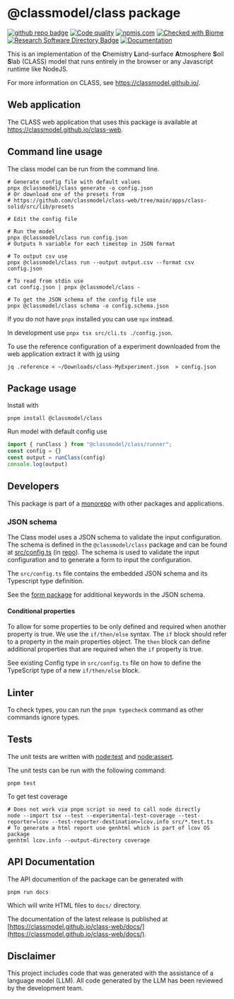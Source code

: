# @classmodel/class package

[![github repo badge](https://img.shields.io/badge/github-repo-000.svg?logo=github&labelColor=gray&color=blue)]([https://github.com//classmodel/class-web](https://github.com//classmodel/class-web))
[![Code quality](https://github.com/classmodel/class-web/actions/workflows/quality.yml/badge.svg)](https://github.com/classmodel/class-web/actions/workflows/quality.yml)
[![npmjs.com](https://img.shields.io/npm/v/@classmodel/class.svg?style=flat)](https://www.npmjs.com/package/@classmodel/class)
[![Checked with Biome](https://img.shields.io/badge/Checked_with-Biome-60a5fa?style=flat&logo=biome)](https://biomejs.dev)
[![Research Software Directory Badge](https://img.shields.io/badge/rsd-00a3e3.svg)](https://research-software-directory.org/software/class-web)
[![Documentation](https://img.shields.io/badge/docs-blue)](https://classmodel.github.io/class-web/docs/)

This is an implementation of  the **C**hemistry **L**and-surface **A**tmosphere **S**oil **S**lab (CLASS) model that runs entirely in the browser or any Javascript runtime like NodeJS.

For more information on CLASS, see https://classmodel.github.io/.

## Web application

The CLASS web application that uses this package is available at https://classmodel.github.io/class-web.

## Command line usage

The class model can be run from the command line.

```shell
# Generate config file with default values
pnpx @classmodel/class generate -o config.json
# Or download one of the presets from
# https://github.com/classmodel/class-web/tree/main/apps/class-solid/src/lib/presets

# Edit the config file

# Run the model
pnpx @classmodel/class run config.json
# Outputs h variable for each timestep in JSON format

# To output csv use
pnpx @classmodel/class run --output output.csv --format csv config.json

# To read from stdin use
cat config.json | pnpx @classmodel/class -

# To get the JSON schema of the config file use
pnpx @classmodel/class schema -o config.schema.json
```
If you do not have `pnpx` installed you can use `npx` instead.

In development use `pnpx tsx src/cli.ts ./config.json`.

To use the reference configuration of a experiment downloaded from the web application extract it with [jq](https://stedolan.github.io/jq/) using

```shell
jq .reference < ~/Downloads/class-MyExperiment.json  > config.json
```

## Package usage

Install with

```shell
pnpm install @classmodel/class
```

Run model with default config use

```js
import { runClass } from "@classmodel/class/runner";
const config = {}
const output = runClass(config)
console.log(output)
```

## Developers

This package is part of a [monorepo](https://github.com/classmodel/class-web) with other packages and applications.

### JSON schema

The Class model uses a JSON schema to validate the input configuration. The schema is defined in the `@classmodel/class` package and can be found at [src/config.ts](https://github.com/classmodel/class-web/blob/main/packages/class/src/config.ts) (in [repo](./src/config.ts)). The schema is used to validate the input configuration and to generate a form to input the configuration.

The `src/config.ts` file contains the embedded JSON schema and its Typescript type definition.

See the [form package](../form/README.md#json-schema) for additional keywords in the JSON schema.

#### Conditional properties

To allow for some properties to be only defined and required when another property is true. 
We use the `if/then/else` syntax. The `if` block should refer to a property in the main properties object.
The `then` block can define additional properties that are required when the `if` property is true.

See existing Config type in `src/config.ts` file on how to define the TypeScript type of a new `if/then/else` block. 

## Linter

To check types, you can run the `pnpm typecheck` command as other commands ignore types.

## Tests

The unit tests are written with [node:test](https://nodejs.org/api/test.html) and [node:assert](https://nodejs.org/api/assert.html).

The unit tests can be run with the following command:

```shell
pnpm test
```

To get test coverage

```shell
# Does not work via pnpm script so need to call node directly
node --import tsx --test --experimental-test-coverage --test-reporter=lcov --test-reporter-destination=lcov.info src/*.test.ts
# To generate a html report use genhtml which is part of lcov OS package
genhtml lcov.info --output-directory coverage
```

## API Documentation

The API documention of the package can be generated with

```shell
pnpm run docs
```
Which will write HTML files to `docs/` directory.

The documentation of the latest release is published at [https://classmodel.github.io/class-web/docs/](https://classmodel.github.io/class-web/docs/).

## Disclaimer

This project includes code that was generated with the assistance of a language model (LLM). All code generated by the LLM has been  reviewed by the development team.
